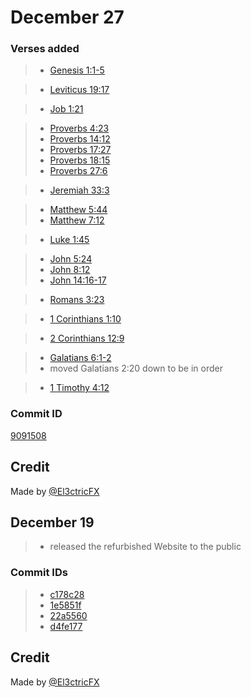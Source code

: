 # December 27

### Verses added

> - [Genesis 1:1-5](https://www.biblegateway.com/passage/?search=Genesis%201:1-5&version=NLT&src=tools)

> - [Leviticus 19:17](https://www.biblegateway.com/passage/?search=Leviticus%2019:17&version=NLT&src=tools)

> - [Job 1:21](https://www.biblegateway.com/passage/?search=Job%201:21&version=NLT&src=tools)

> - [Proverbs 4:23](https://www.biblegateway.com/passage/?search=Proverbs+4%3A23)
> - [Proverbs 14:12](https://www.biblegateway.com/passage/?search=Proverbs%2014%3A12&version=NLT)
> - [Proverbs 17:27](https://www.biblegateway.com/passage/?search=Proverbs%2017%3A27&version=NLT)
> - [Proverbs 18:15](https://www.biblegateway.com/passage/?search=Proverbs%2018%3A15&version=NLT)
> - [Proverbs 27:6](https://www.biblegateway.com/passage/?search=Proverbs%2027%3A6&version=NLT)

> - [Jeremiah 33:3](https://www.biblegateway.com/passage/?search=Jeremiah%2033%3A3&version=NLT)

> - [Matthew 5:44](https://www.biblegateway.com/passage/?search=Matthew%205%3A44&version=NLT)
> - [Matthew 7:12](https://www.biblegateway.com/passage/?search=Matthew%207%3A12&version=NLT)

> - [Luke 1:45](https://www.biblegateway.com/passage/?search=Luke%201%3A45&version=NLT)

> - [John 5:24](https://www.biblegateway.com/passage/?search=John%205%3A24&version=NLT)
> - [John 8:12](https://www.biblegateway.com/passage/?search=John%208%3A12&version=NLT)
> - [John 14:16-17](https://www.biblegateway.com/passage/?search=John%2014%3A16-17&version=NLT)

> - [Romans 3:23](https://www.biblegateway.com/passage/?search=Romans%203%3A23&version=NLT)

> - [1 Corinthians 1:10](https://www.biblegateway.com/passage/?search=1%20Corinthians%201%3A10&version=NLT)

> - [2 Corinthians 12:9](https://www.biblegateway.com/passage/?search=2%20Corinthians%2012%3A9&version=NLT)

> - [Galatians 6:1-2](https://www.biblegateway.com/passage/?search=Galatians%206%3A1-2&version=NLT)
> - moved Galatians 2:20 down to be in order

> - [1 Timothy 4:12](https://www.biblegateway.com/passage/?search=1%20Timothy%204%3A12&version=NLT)

### Commit ID

[9091508](https://github.com/El3ctricFX/worship/commit/90915084954f3cc2d254dc4075b03603c50d50b7)

## Credit

Made by [@El3ctricFX](https://github.com/El3ctricFX)

## December 19

> - released the refurbished Website to the public

### Commit IDs

> - [c178c28](https://github.com/El3ctricFX/worship/commit/c178c28762a277238134144e1f445afb567edfe0)
> - [1e5851f](https://github.com/El3ctricFX/worship/commit/1e5851ff7ae8a2481b3ef850091313951d51c36d)
> - [22a5560](https://github.com/El3ctricFX/worship/commit/22a5560d53a05fa2d47bced593f6486d336ac8df)
> - [d4fe177](https://github.com/El3ctricFX/worship/commit/d4fe17761cc7e1af44860d5d087c631b9e46fa2c)

## Credit

Made by [@El3ctricFX](https://github.com/El3ctricFX)
